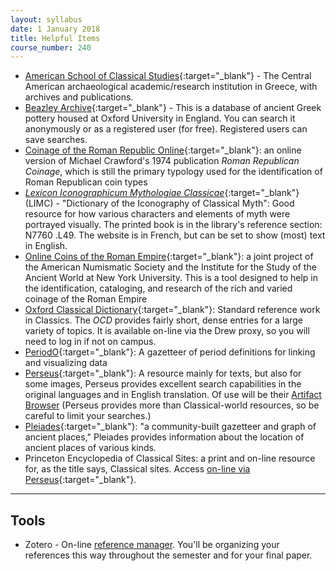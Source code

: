 ```yaml
---
layout: syllabus
date: 1 January 2018
title: Helpful Items
course_number: 240
---
```


- [American School of Classical Studies](http://agora.ascsa.net/research){:target="_blank"} - The Central American archaeological academic/research institution in Greece, with archives and publications.
- [Beazley Archive](https://www.beazley.ox.ac.uk/pottery/default.htm){:target="_blank"} - This is a database of ancient Greek pottery housed at Oxford University in England. You can search it anonymously or as a registered user (for free). Registered users can save searches.
- [Coinage of the Roman Republic Online](http://numismatics.org/crro/){:target="_blank"}: an online version of Michael Crawford's 1974 publication *Roman Republican Coinage*, which is still the primary typology used for the identification of Roman Republican coin types
- [*Lexicon Iconographicum Mythologiae Classicae*](http://www.limc-france.fr){:target="_blank"} (LIMC) - "Dictionary of the Iconography of Classical Myth": Good resource for how various characters and elements of myth were portrayed visually. The printed book is in the library's reference section: N7760 .L49. The website is in French, but can be set to show (most) text in English.
- [Online Coins of the Roman Empire](http://numismatics.org/ocre/){:target="_blank"}: a joint project of the American Numismatic Society and the Institute for the Study of the Ancient World at New York University. This is a tool designed to help in the identification, cataloging, and research of the rich and varied coinage of the Roman Empire
- [Oxford Classical Dictionary](http://www.oxfordreference.com.ezproxy.drew.edu/view/10.1093/acref/9780199545568.001.0001/acref-9780199545568){:target="_blank"}: Standard reference work in Classics. The *OCD* provides fairly short, dense entries for a large variety of topics. It is available on-line via the Drew proxy, so you will need to log in if not on campus.
- [PeriodO](http://perio.do){:target="_blank"}: A gazetteer of period definitions for linking and visualizing data
- [Perseus](http://www.perseus.tufts.edu){:target="_blank"}: A resource mainly for texts, but also for some images, Perseus provides excellent search capabilities in the original languages and in English translation. Of use will be their [Artifact Browser](http://www.perseus.tufts.edu/hopper/artifactBrowser) (Perseus provides more than Classical-world resources, so be careful to limit your searches.)
- [Pleiades](http://pleiades.stoa.org){:target="_blank"}: "a community-built gazetteer and graph of ancient places," Pleiades provides information about the location of ancient places of various kinds.
- Princeton Encyclopedia of Classical Sites: a print and on-line resource for, as the title says, Classical sites. Access [on-line via Perseus](http://www.perseus.tufts.edu/hopper/search?doc=Perseus%3atext%3a1999.04.0006){:target="_blank"}.

-----

## Tools
- Zotero - On-line [reference manager](https://zotero.org/). You'll be organizing your references this way throughout the semester and for your final paper.
